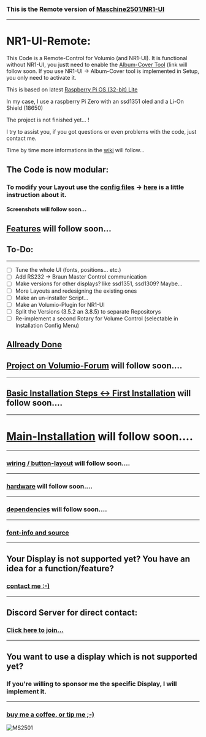 ### This is the Remote version of [Maschine2501/NR1-UI](https://github.com/Maschine2501/NR1-UI/)
---

# NR1-UI-Remote:
This Code is a Remote-Control for Volumio (and NR1-UI).
It is functional without NR1-UI, you justt need to enable the [Album-Cover Tool]() (link will follow soon.
If you use NR1-UI -> Album-Cover tool is implemented in Setup, you only need to activate it.

This is based on latest [Raspberry Pi OS (32-bit) Lite](https://downloads.raspberrypi.org/raspios_lite_armhf_latest)

In my case, I use a raspberry Pi Zero with an ssd1351 oled and a Li-On Shield (18650)

The project is not finished yet... !

I try to assist you, if you got questions or even problems with the code, just contact me.

Time by time more informations in the [wiki](https://github.com/Maschine2501/NR1-UI-Remote/wiki) will follow...

## The Code is now modular:

### To modify your Layout use the [config files](https://github.com/Maschine2501/NR1-UI-Remote/ConfigurationFiles) -> [here](https://github.com/Maschine2501/NR1-UI/wiki/Styling-Modification-Basics) is a little instruction about it.


#### Screenshots will follow soon...

## [Features]() will follow soon...

## To-Do: 
---
- [ ] Tune the whole UI (fonts, positions... etc.)
- [ ] Add RS232 -> Braun Master Control communication
- [ ] Make versions for other displays? like ssd1351, ssd1309? Maybe...
- [ ] More Layouts and redesigning the existing ones
- [ ] Make an un-installer Script...
- [ ] Make an Volumio-Plugin for NR1-UI
- [ ] Split the Versions (3.5.2 an 3.8.5) to separate Repositorys
- [ ] Re-implement a second Rotary for Volume Control (selectable in Installation Config Menu)

## [Allready Done](https://github.com/Maschine2501/NR1-UI/wiki/Allready-Done)


## [Project on Volumio-Forum]() will follow soon....

---

## [Basic Installation Steps <-> First Installation]() will follow soon....

---

# [Main-Installation]() will follow soon....
---

### [wiring / button-layout]() will follow soon....
---

### [hardware]() will follow soon....
---

### [dependencies]() will follow soon....
---

### [font-info and source](https://github.com/Maschine2501/NR1-UI/wiki/font-information-(source))
---

## Your Display is not supported yet? You have an idea for a function/feature?

### [contact me :-)](mailto:Maschine2501@gmx.de?subject=[GitHub]%20Source%20Han%20Sans)

---

## Discord Server for direct contact:
### [Click here to join...](https://discord.gg/GJ4ED3F)

---

## You want to use a display which is not supported yet?
### If you're willing to sponsor me the specific Display, I will implement it.

---

### [buy me a coffee, or tip me ;-)](https://paypal.me/maschine2501)

![MS2501](https://github.com/Maschine2501/NR1-UI/blob/master/wiki/MS2501.png)
